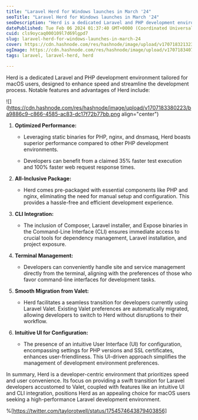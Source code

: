 ```yaml
---
title: "Laravel Herd for Windows launches in March '24"
seoTitle: "Laravel Herd for Windows launches in March '24"
seoDescription: "Herd is a dedicated Laravel and PHP development environment tailored for macOS users, designed to enhance speed and streamline the development process."
datePublished: Tue Feb 06 2024 01:37:40 GMT+0000 (Coordinated Universal Time)
cuid: cls9oycaq000109l7d69lgpd7
slug: laravel-herd-for-windows-launches-in-march-24
cover: https://cdn.hashnode.com/res/hashnode/image/upload/v1707183213231/1198e238-a5f2-4510-b03d-a375ecef6100.png
ogImage: https://cdn.hashnode.com/res/hashnode/image/upload/v1707183407388/f2f6c6c3-1030-4ecc-85ac-19987b242859.png
tags: laravel, laravel-herd, herd

---
```


Herd is a dedicated Laravel and PHP development environment tailored for macOS users, designed to enhance speed and streamline the development process. Notable features and advantages of Herd include:

![](https://cdn.hashnode.com/res/hashnode/image/upload/v1707183380223/ba9886c9-c866-4585-ac83-dc17f72b77bb.png align="center")

1. **Optimized Performance:**
    
    * Leveraging static binaries for PHP, nginx, and dnsmasq, Herd boasts superior performance compared to other PHP development environments.
        
    * Developers can benefit from a claimed 35% faster test execution and 100% faster web request response times.
        
2. **All-Inclusive Package:**
    
    * Herd comes pre-packaged with essential components like PHP and nginx, eliminating the need for manual setup and configuration. This provides a hassle-free and efficient development experience.
        
3. **CLI Integration:**
    
    * The inclusion of Composer, Laravel installer, and Expose binaries in the Command-Line Interface (CLI) ensures immediate access to crucial tools for dependency management, Laravel installation, and project exposure.
        
4. **Terminal Management:**
    
    * Developers can conveniently handle site and service management directly from the terminal, aligning with the preferences of those who favor command-line interfaces for development tasks.
        
5. **Smooth Migration from Valet:**
    
    * Herd facilitates a seamless transition for developers currently using Laravel Valet. Existing Valet preferences are automatically migrated, allowing developers to switch to Herd without disruptions to their workflow.
        
6. **Intuitive UI for Configuration:**
    
    * The presence of an intuitive User Interface (UI) for configuration, encompassing settings for PHP versions and SSL certificates, enhances user-friendliness. This UI-driven approach simplifies the management of development environment preferences.
        

In summary, Herd is a developer-centric environment that prioritizes speed and user convenience. Its focus on providing a swift transition for Laravel developers accustomed to Valet, coupled with features like an intuitive UI and CLI integration, positions Herd as an appealing choice for macOS users seeking a high-performance Laravel development environment.

%[https://twitter.com/taylorotwell/status/1754574643879403856]